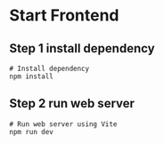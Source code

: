# Start Frontend
## Step 1 install dependency
```
# Install dependency
npm install 
```

## Step 2 run web server
```
# Run web server using Vite
npm run dev
```